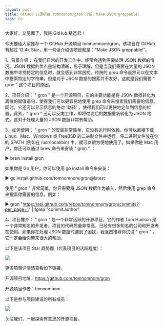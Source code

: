 ```yaml
---
layout: post
title: GitHub 开源项目 tomnomnom/gron 介绍，Make JSON greppable!
tags: Go
---
```


大家好，又见面了，我是 GitHub 精选君！

今天要给大家推荐一个 GitHub 开源项目 tomnomnom/gron，该项目在 GitHub 有超过 12.4k Star，用一句话介绍该项目就是：“Make JSON greppable!”。





1、背景介绍：
在我们日常的开发工作中，经常会遇到需要处理 JSON 数据的情况。JSON 数据的优点是结构清晰，易于理解，但是当我们需要在大量的 JSON 数据中寻找特定的信息时，就会感到非常困扰。传统的 grep 命令虽然可以在文本中搜索特定的字符串，但是对于 JSON 数据的搜索并不友好。这就是我们需要 " gron " 这个项目的原因。

2、项目介绍：
" gron " 是一个开源项目，它的主要功能是将 JSON 数据转化为离散的赋值语句，使得我们可以更容易地使用 grep 命令来搜索我们需要的信息。同时，它还可以显示信息的绝对 '路径' ，使得我们可以更快地定位到信息的位置。此外，" gron " 还可以反向工作，即将过滤后的数据重新转化为 JSON 格式。这对于处理大量的 JSON 数据非常有帮助。

3、如何使用：
" gron " 的安装非常简单，它没有运行时依赖。你可以直接下载 Linux、Mac、Windows 或 FreeBSD 的二进制文件并运行。将二进制文件放在你的 $PATH (例如在 /usr/local/bin) 中，就可以很方便地使用了。如果你是 Mac 用户，你还可以通过 brew 命令来安装 " gron " ：

▶ brew install gron

如果你是 Go 用户，你可以使用 go install 命令来安装：

▶ go install github.com/tomnomnom/gron@latest

使用 " gron " 非常简单，你只需要将 JSON 数据作为输入，然后使用 grep 命令来搜索你需要的信息。例如：

▶ gron "https://api.github.com/repos/tomnomnom/gron/commits?per_page=1" | fgrep "commit.author"

4、项目推介：
" gron " 是一个非常活跃的开源项目，它的作者 Tom Hudson 是一个非常知名的开发者。项目的代码质量非常高，已经有很多知名的公司和开发者在使用。如果你在处理 JSON 数据时遇到了困扰，我强烈推荐你试试 " gron " ，它一定会给你带来很大的帮助。






以下是该项目 Star 趋势图（代表项目的活跃程度）：

![](https://api.star-history.com/svg?repos=tomnomnom/gron&type=Timeline)

更多项目详情请查看如下链接。

开源项目地址：https://github.com/tomnomnom/gron 

开源项目作者：tomnomnom

以下是参与项目建设的所有成员：

![](https://contrib.rocks/image?repo=tomnomnom/gron)

关注我们，一起探索有意思的开源项目。

